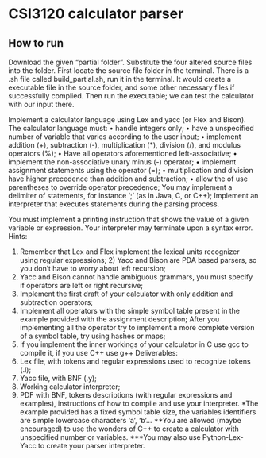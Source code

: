 # CSI3120 calculator parser

## How to run

Download the given “partial folder”. Substitute the four altered source files into the folder. First locate the source file folder in the terminal. There is a .sh file called build_partial.sh, run it in the terminal. It would create a executable file in the source folder, and some other necessary files if successfully complied. Then run the executable; we can test the calculator with our input there.


Implement a calculator language using Lex and yacc (or Flex and Bison). The calculator language must:
• handle integers only;
• have a unspecified number of variable that varies according to the user input;
• implement addition (+), subtraction (-), multiplication (*), division (/), and modulus
operators (%);
• Have all operators aforementioned left-associative;
• implement the non-associative unary minus (-) operator;
• implement assignment statements using the operator (=);
• multiplication and division have higher precedence than addition and subtraction;
• allow the of use parentheses to override operator precedence;
You may implement a delimiter of statements, for instance ‘;’ (as in Java, C, or C++); Implement an interpreter that executes statements during the parsing process.

You must implement a printing instruction that shows the value of a given variable or expression. Your interpreter may terminate upon a syntax error.
Hints:
1) Remember that Lex and Flex implement the lexical units recognizer using regular expressions; 2) Yacc and Bison are PDA based parsers, so you don’t have to worry about left recursion;
3) Yacc and Bison cannot handle ambiguous grammars, you must specify if operators are left or right recursive;
4) Implement the first draft of your calculator with only addition and subtraction operators;
5) Implement all operators with the simple symbol table present in the example provided with the assignment description; After you implementing all the operator try to implement a more complete version of a symbol table, try using hashes or maps;
6) If you implement the inner workings of your calculator in C use gcc to compile it, if you use C++ use g++
Deliverables:
1) Lex file, with tokens and regular expressions used to recognize tokens (.l);
2) Yacc file, with BNF (.y);
3) Working calculator interpreter;
4) PDF with BNF, tokens descriptions (with regular expressions and examples), instructions of how to compile and use your interpreter.
*The example provided has a fixed symbol table size, the variables identifiers are simple lowercase characters ‘a’, ‘b’...
**You are allowed (maybe encouraged) to use the wonders of C++ to create a calculator with unspecified number or variables.
***You may also use Python-Lex-Yacc to create your parser interpreter.

